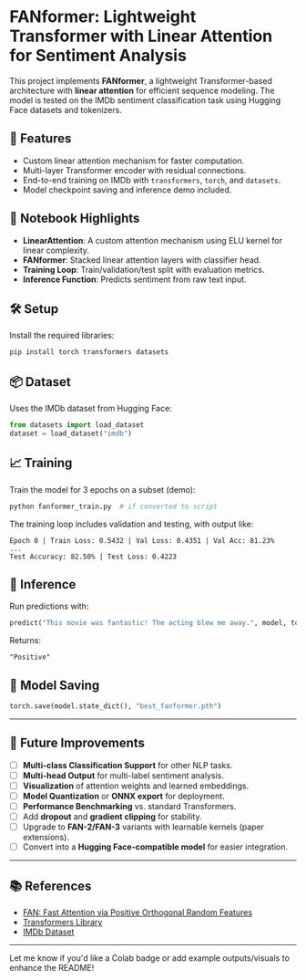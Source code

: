 # FANformer: Lightweight Transformer with Linear Attention for Sentiment Analysis

This project implements **FANformer**, a lightweight Transformer-based architecture with **linear attention** for efficient sequence modeling. The model is tested on the IMDb sentiment classification task using Hugging Face datasets and tokenizers.

## 🚀 Features

- Custom linear attention mechanism for faster computation.
- Multi-layer Transformer encoder with residual connections.
- End-to-end training on IMDb with `transformers`, `torch`, and `datasets`.
- Model checkpoint saving and inference demo included.

## 📒 Notebook Highlights

- **LinearAttention**: A custom attention mechanism using ELU kernel for linear complexity.
- **FANformer**: Stacked linear attention layers with classifier head.
- **Training Loop**: Train/validation/test split with evaluation metrics.
- **Inference Function**: Predicts sentiment from raw text input.

## 🛠 Setup

Install the required libraries:
```bash
pip install torch transformers datasets
```

## 📦 Dataset

Uses the IMDb dataset from Hugging Face:
```python
from datasets import load_dataset
dataset = load_dataset("imdb")
```

## 📈 Training

Train the model for 3 epochs on a subset (demo):
```python
python fanformer_train.py  # if converted to script
```

The training loop includes validation and testing, with output like:
```
Epoch 0 | Train Loss: 0.5432 | Val Loss: 0.4351 | Val Acc: 81.23%
...
Test Accuracy: 82.50% | Test Loss: 0.4223
```

## 🧠 Inference

Run predictions with:
```python
predict("This movie was fantastic! The acting blew me away.", model, tokenizer)
```

Returns:
```
"Positive"
```

## 💾 Model Saving

```python
torch.save(model.state_dict(), "best_fanformer.pth")
```

---

## 🔭 Future Improvements

- [ ] **Multi-class Classification Support** for other NLP tasks.
- [ ] **Multi-head Output** for multi-label sentiment analysis.
- [ ] **Visualization** of attention weights and learned embeddings.
- [ ] **Model Quantization** or **ONNX export** for deployment.
- [ ] **Performance Benchmarking** vs. standard Transformers.
- [ ] Add **dropout** and **gradient clipping** for stability.
- [ ] Upgrade to **FAN-2/FAN-3** variants with learnable kernels (paper extensions).
- [ ] Convert into a **Hugging Face-compatible model** for easier integration.

---

## 📚 References

- [FAN: Fast Attention via Positive Orthogonal Random Features](https://arxiv.org/abs/2104.09938)
- [Transformers Library](https://github.com/huggingface/transformers)
- [IMDb Dataset](https://huggingface.co/datasets/imdb)

---

Let me know if you'd like a Colab badge or add example outputs/visuals to enhance the README!